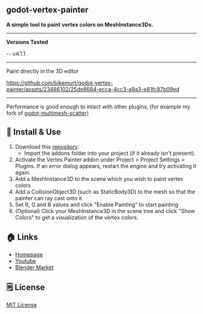 ## godot-vertex-painter
 
**A simple tool to paint vertex colors on MeshInstance3Ds.**

---

**Versions Tested**

-- v4.1.1

---
Paint directly in the 3D editor

https://github.com/bikemurt/godot-vertex-painter/assets/23486102/25de8684-ecca-4cc3-a9a3-e81fc87b09ed

---
Performance is good enough to intact with other plugins, (for example my fork of [godot-multimesh-scatter](https://github.com/bikemurt/godot-multimesh-scatter))

## 🚀 Install & Use

1. Download this [repository](https://github.com/arcaneenergy/godot-multimesh-scatter).
    - Import the addons folder into your project (if it already isn't present).
2. Activate the Vertex Painter addon under Project > Project Settings > Plugins. If an error dialog appears, restart the engine and try activating it again.
3. Add a MeshInstance3D to the scene which you wish to paint vertex colors
4. Add a CollisionObject3D (such as StaticBody3D) to the mesh so that the painter can ray cast onto it
5. Set R, G and B values and click "Enable Painting" to start painting
6. (Optional) Click your MeshInstance3D in the scene tree and click "Show Colors" to get a visualization of the vertex colors.

## 🏠 Links

- [Homepage](https://www.michaeljared.ca/)
- [Youtube](https://www.youtube.com/@michaeljburt)
- [Blender Market](https://blendermarket.com/creators/michaeljared)

## 🗒️ License

[MIT License](/LICENSE.md)
